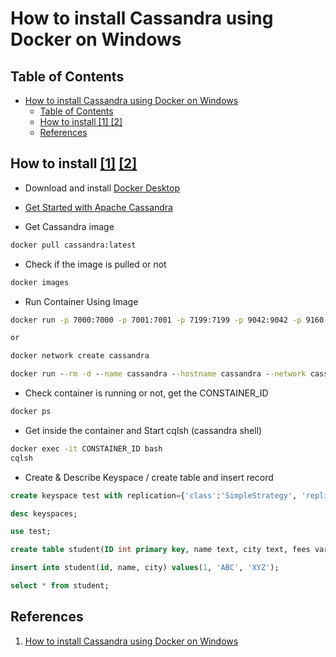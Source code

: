 # How to install Cassandra using Docker on Windows

## Table of Contents
- [How to install Cassandra using Docker on Windows](#how-to-install-cassandra-using-docker-on-windows)
  - [Table of Contents](#table-of-contents)
  - [How to install \[1\] \[2\]](#how-to-install-1-2)
  - [References](#references)

## How to install [[1]](https://www.youtube.com/watch?v=roDo45cqHMM) [[2]](https://www.youtube.com/watch?v=_YlHsxCW9ig)

- Download and install [Docker Desktop](https://www.docker.com/products/docker-desktop/)

- [Get Started with Apache Cassandra](https://cassandra.apache.org/_/quickstart.html)

- Get Cassandra image

```cmd
docker pull cassandra:latest
```

- Check if the image is pulled or not

```cmd
docker images
```

- Run Container Using Image

```cmd
docker run -p 7000:7000 -p 7001:7001 -p 7199:7199 -p 9042:9042 -p 9160:9160 --name cassandra -d cassandra:latest

or 

docker network create cassandra

docker run --rm -d --name cassandra --hostname cassandra --network cassandra cassandra
```

- Check container is running or not, get the CONSTAINER_ID

```cmd
docker ps
```

- Get inside the container and Start cqlsh (cassandra shell)

```cmd
docker exec -it CONSTAINER_ID bash
cqlsh
```

- Create & Describe Keyspace / create table and insert record

```sql
create keyspace test with replication={'class':'SimpleStrategy', 'replication_factor':1};

desc keyspaces;

use test;

create table student(ID int primary key, name text, city text, fees varint, contact varint);

insert into student(id, name, city) values(1, 'ABC', 'XYZ');

select * from student;
```

## References

1. [How to install Cassandra using Docker on Windows](https://www.youtube.com/watch?v=roDo45cqHMM)